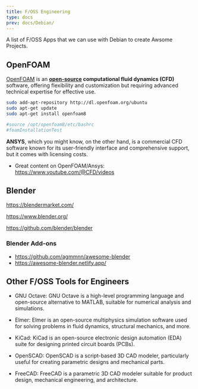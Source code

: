```yaml
---
title: F/OSS Engineering
type: docs
prev: docs/Debian/
---
```


A list of F/OSS Apps that we can use with Debian to create Awsome Projects.

## OpenFOAM

[OpenFOAM](https://www.openfoam.com/) is an **[open-source](https://github.com/OpenFOAM/OpenFOAM-11) computational fluid dynamics (CFD)** software, offering flexibility and customization but requiring advanced technical expertise for effective use.

```sh
sudo add-apt-repository http://dl.openfoam.org/ubuntu
sudo apt-get update
sudo apt-get install openfoam8

#source /opt/openfoam8/etc/bashrc
#foamInstallationTest
```

**ANSYS**, which you might know, on the other hand, is a commercial CFD software known for its user-friendly interface and comprehensive support, but it comes with licensing costs.


* Great content on OpenFOAM/Ansys: <https://www.youtube.com/@CFD/videos>


## Blender

https://blendermarket.com/

https://www.blender.org/

<https://github.com/blender/blender>

### Blender Add-ons

* <https://github.com/agmmnn/awesome-blender>
* <https://awesome-blender.netlify.app/>

## Other F/OSS Tools for Engineers

* GNU Octave: GNU Octave is a high-level programming language and open-source alternative to MATLAB, suitable for numerical analysis and simulations.

* Elmer: Elmer is an open-source multiphysics simulation software used for solving problems in fluid dynamics, structural mechanics, and more.

* KiCad: KiCad is an open-source electronic design automation (EDA) suite for designing printed circuit boards (PCBs).

* OpenSCAD: OpenSCAD is a script-based 3D CAD modeler, particularly useful for creating parametric designs and mechanical parts.

* FreeCAD: FreeCAD is a parametric 3D CAD modeler suitable for product design, mechanical engineering, and architecture.